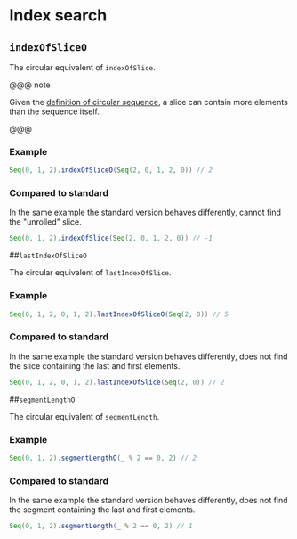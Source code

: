 # Index search

## `indexOfSliceO`

The circular equivalent of `indexOfSlice`.

@@@ note

Given the [definition of circular sequence](../what-is.html), a slice can contain more elements than the sequence itself.

@@@

### Example

```scala
Seq(0, 1, 2).indexOfSliceO(Seq(2, 0, 1, 2, 0)) // 2
```

### Compared to standard

In the same example the standard version behaves differently,
cannot find the "unrolled" slice.

```scala
Seq(0, 1, 2).indexOfSlice(Seq(2, 0, 1, 2, 0)) // -1
```

##`lastIndexOfSliceO`

The circular equivalent of `lastIndexOfSlice`.

### Example

```scala
Seq(0, 1, 2, 0, 1, 2).lastIndexOfSliceO(Seq(2, 0)) // 5
```

### Compared to standard

In the same example the standard version behaves differently,
does not find the slice containing the last and first elements.

```scala
Seq(0, 1, 2, 0, 1, 2).lastIndexOfSlice(Seq(2, 0)) // 2
```

##`segmentLengthO`

The circular equivalent of `segmentLength`.

### Example

```scala
Seq(0, 1, 2).segmentLengthO(_ % 2 == 0, 2) // 2
```

### Compared to standard

In the same example the standard version behaves differently,
does not find the segment containing the last and first elements.

```scala
Seq(0, 1, 2).segmentLength(_ % 2 == 0, 2) // 1
```
